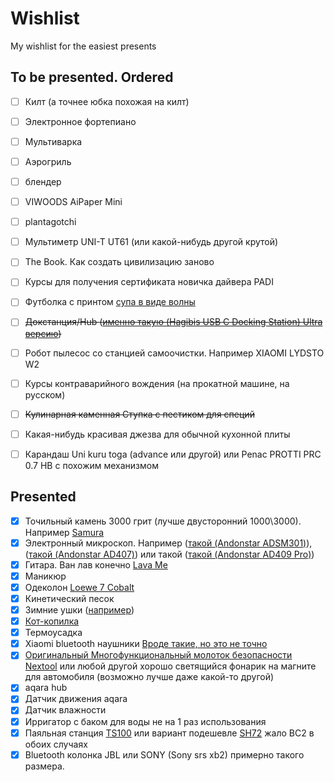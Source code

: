 # Wishlist
My wishlist for the easiest presents


## To be presented. Ordered

- [ ] Килт (а точнее юбка похожая на килт)
- [ ] Электронное фортепиано
- [ ] Мультиварка
- [ ] Аэрогриль
- [ ] блендер
- [ ] VIWOODS AiPaper Mini
- [ ] plantagotchi
- [ ] Мультиметр UNI-T UT61 (или какой-нибудь другой крутой)
- [ ] The Book. Как создать цивилизацию заново
- [ ] Курсы для получения сертификата новичка дайвера PADI
- [ ] Футболка с принтом [супа в виде волны](https://www.dropbox.com/s/crjnr6ab6ziew0w/product_166813_0_0_0.jpg?dl=0)
- [ ] ~~Докстанция/Hub ([именно такую (Hagibis USB C Docking Station) Ultra версию](https://www.aliexpress.com/item/1005004316858924.html))~~
- [ ] Робот пылесос со станцией самоочистки. Например XIAOMI LYDSTO W2
- [ ] Курсы контраварийного вождения (на прокатной машине, на русском)
- [ ] ~~Кулинарная каменная Ступка с пестиком для специй~~
- [ ] Какая-нибудь красивая джезва для обычной кухонной плиты
- [ ] Карандаш Uni kuru toga (advance или другой) или Penac PROTTI PRC 0.7 НВ с похожим механизмом


## Presented

- [x] Точильный камень 3000 грит (лучше двусторонний 1000\3000). Например [Samura](https://www.samura.ru/catalog/aksessuary_samura/kamni_tochilnye/kombinirovannye/scs_1300m/)
- [x] Электронный микроскоп. Например ([такой (Andonstar ADSM301)](https://www.aliexpress.com/item/32854690111.html)), ([такой (Andonstar AD407)](https://www.aliexpress.com/item/4000026193895.html)) или такой ([такой (Andonstar AD409 Pro)](https://www.aliexpress.us/item/1005004829335320.html))
- [x] Гитара. Ван лав конечно [Lava Me](https://www.lavamusic.com/pt) 
- [x] Маникюр
- [x] Одеколон [Loewe 7 Cobalt](https://www.kuantokusta.pt/p/3453646/loewe-7-cobalt-pour-homme-eau-de-parfum-50ml)
- [x] Кинетический песок
- [x] Зимние ушки ([например](https://ushkin-magazin.ru/catalog/modeli_180s_man/))
- [x] [Кот-копилка](https://totoro-shop.ru/toilet-paper-holder-24)
- [x] Термоусадка
- [x] Xiaomi bluetooth наушники [Вроде такие, но это не точно](https://market.yandex.ru/product--besprovodnye-naushniki-xiaomi-mi-true-wireless-earbuds-basic-s/771379005)
- [x] [Оригинальный Многофункциональный молоток безопасности Nextool](https://aliexpress.ru/item/1005001483059623.html) или любой другой хорошо светящийся фонарик на магните для автомобиля (возможно лучше даже какой-то другой)
- [x] aqara hub
- [x] Датчик движения aqara
- [x] Датчик влажности 
- [x] Ирригатор с баком для воды не на 1 раз использования
- [x] Паяльная станция [TS100](https://aliexpress.ru/item/32825753754.html) или вариант подешевле [SH72](https://aliexpress.ru/item/4000559692113.html) жало BC2 в обоих случаях
- [x] Bluetooth колонка JBL или SONY (Sony srs xb2) примерно такого размера.
